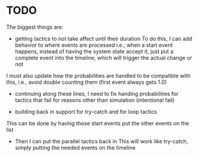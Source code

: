 # TODO
The biggest things are:

+ getting tactics to not take affect until their duration
To do this, I can add behavior to where events are processed
i.e., when a start event happens, instead of having the system state
accept it, just put a complete event into the timeline, which will trigger
the actual change or not

I must also update how the probabilities are handled to be compatible with this,
i.e., avoid double counting them (first event always gets 1.0)

+ continuing along these lines, I need to fix handing probabilities for tactics
that fail for reasons other than simulation (intentional fail)

+ building back in support for try-catch and for loop tactics

This can be done by having those start events put the other events on the list

+ Then I can put the parallel tactics back in
This will work like try-catch, simply putting the needed events on the timeline
